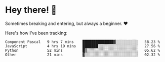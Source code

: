 # Hey there! 👋
Sometimes breaking and entering, but always a beginner. ❤️

Here's how I've been tracking:
<!--START_SECTION:waka-->

```text
Component Pascal   9 hrs 7 mins    ██████████████▓░░░░░░░░░░   58.23 %
JavaScript         4 hrs 19 mins   ███████░░░░░░░░░░░░░░░░░░   27.56 %
Python             52 mins         █▒░░░░░░░░░░░░░░░░░░░░░░░   05.62 %
Other              21 mins         ▓░░░░░░░░░░░░░░░░░░░░░░░░   02.32 %
```

<!--END_SECTION:waka-->
